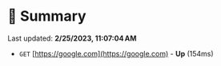 # 📖 Summary
Last updated: **2/25/2023, 11:07:04 AM**

- `GET` [https://google.com](https://google.com) - **Up** (154ms)
